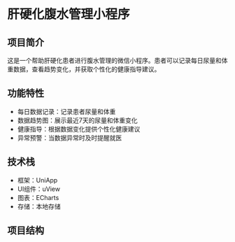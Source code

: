 # 肝硬化腹水管理小程序

## 项目简介
这是一个帮助肝硬化患者进行腹水管理的微信小程序。患者可以记录每日尿量和体重数据，查看趋势变化，并获取个性化的健康指导建议。

## 功能特性
- 每日数据记录：记录患者尿量和体重
- 数据趋势图：展示最近7天的尿量和体重变化
- 健康指导：根据数据变化提供个性化健康建议
- 异常预警：当数据异常时及时提醒就医

## 技术栈
- 框架：UniApp
- UI组件：uView
- 图表：ECharts
- 存储：本地存储

## 项目结构 